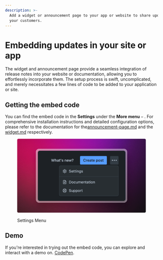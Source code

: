 ```yaml
---
description: >-
  Add a widget or announcement page to your app or website to share updates with
  your customers.
---
```


# Embedding updates in your site or app

The widget and announcement page provide a seamless integration of release notes into your website or documentation, allowing you to effortlessly incorporate them. The setup process is swift, uncomplicated, and merely necessitates a few lines of code to be added to your application or site.

## Getting the embed code

You can find the embed code in the **Settings** under the **More menu** `⋯` . For comprehensive installation instructions and detailed configuration options, please refer to the documentation for the[announcement-page.md](../../../product-tour/settings/announcement-page.md "mention") and the [widget.md](../../../product-tour/settings/widget.md "mention") respectively.&#x20;

<figure><img src="../../../.gitbook/assets/Settings Button.png" alt=""><figcaption><p>Settings Menu</p></figcaption></figure>

## Demo

If you're interested in trying out the embed code, you can explore and interact with a demo on. [CodePen](https://codepen.io/released/pen/WNaaMNx).

